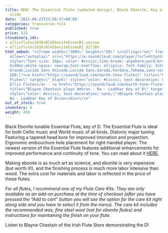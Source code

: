 ```yaml
---
title: NEW! The Essential Flute (updated design), Black Ebonite, Key of D w/tuning
  slide
date: '2021-09-23T23:58:57+00:00'
categories: transverse-folk
published: true
price: 525
cloudinary_ids:
- ellisflutes2018/BlkEboniteEssenD1_unscvw
- ellisflutes2018/BlkEboniteEssenD2_d2l30n
html_embed: "<iframe width=\"100%\" height=\"20\" scrolling=\"no\" frameborder=\"no\"
  allow=\"autoplay\" src=\"https://w.soundcloud.com/player/?url=https%3A//api.soundcloud.com/tracks/486027465&color=%23ff5500&inverse=false&auto_play=false&show_user=true\"></iframe><div
  style=\"font-size: 10px; color: #cccccc;line-break: anywhere;word-break: normal;overflow:
  hidden;white-space: nowrap;text-overflow: ellipsis; font-family: Interstate,Lucida
  Grande,Lucida Sans Unicode,Lucida Sans,Garuda,Verdana,Tahoma,sans-serif;font-weight:
  100;\"><a href=\"https://soundcloud.com/earth-tone-flutes\" title=\"Geoffrey Ellis
  Flutes\" target=\"_blank\" style=\"color: #cccccc; text-decoration: none;\">Geoffrey
  Ellis Flutes</a> · <a href=\"https://soundcloud.com/earth-tone-flutes/d-amhran-na-leabhar\"
  title=\"Blayne Chastain plays Amhran - Na - Leabhar Key of D\" target=\"_blank\"
  style=\"color: #cccccc; text-decoration: none;\">Blayne Chastain plays Amhran -
  Na - Leabhar Key of D</a></div>\r\n"
out_of_stock: true
inventory: 0
weight: 450
---
```


Black Ebonite tunable Essential Flute, key of D.  The Essential Flute is ideal for both Celtic music and World music of all kinds. Diatonic major tuning. Featuring a tapered head bore for improved intonation and projection. Ergonomic embouchure hole placement for right-handed player.  The newest version of the Essential Flute features additional enhancements for improved performance and continuity of tone.  You can read about it [HERE](https://www.ellisflutes.com/world-flutes/transverse-folk). 

Making ebonite is as much art as science, and ebonite is very expensive (but worth it!), and the finishing process is much more labor intensive than wood.  The extra cost for materials and labor is reflected in the price of these flutes.

*For all flutes, I recommend one of my Flute Care Kits.  They are only available as an add-on purchase at the time of checkout (after you have pressed the “Add to cart” button you will see the option for the care kit right along side and you have to select it from the menu). The care kit includes the recommended wax, fine steel wool (not for ebonite flutes) and instructions for maintaining the finish on your flute.*

Listen to Blayne Chastain of the Irish Flute Store demonstrating the D!